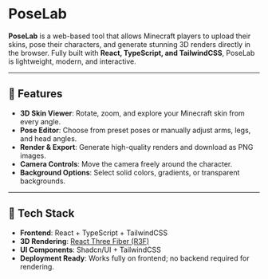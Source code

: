 # PoseLab

**PoseLab** is a web-based tool that allows Minecraft players to upload their skins, pose their characters, and generate stunning 3D renders directly in the browser. Fully built with **React, TypeScript, and TailwindCSS**, PoseLab is lightweight, modern, and interactive.

---

## 🚀 Features

- **3D Skin Viewer**: Rotate, zoom, and explore your Minecraft skin from every angle.
- **Pose Editor**: Choose from preset poses or manually adjust arms, legs, and head angles.
- **Render & Export**: Generate high-quality renders and download as PNG images.
- **Camera Controls**: Move the camera freely around the character.
- **Background Options**: Select solid colors, gradients, or transparent backgrounds.

---

## 🎨 Tech Stack

- **Frontend**: React + TypeScript + TailwindCSS
- **3D Rendering**: [React Three Fiber (R3F)](https://docs.pmnd.rs/react-three-fiber/getting-started/introduction)
- **UI Components**: Shadcn/UI + TailwindCSS
- **Deployment Ready**: Works fully on frontend; no backend required for rendering.
